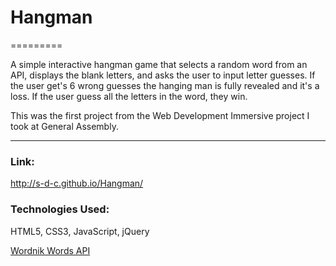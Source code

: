 # Hangman
=========

A simple interactive hangman game that selects a random word from an API, displays the blank letters, and asks the user to input letter guesses.  If the user get's 6 wrong guesses the hanging man is fully revealed and it's a loss. If the user guess all the letters in the word, they win.

This was the first project from the Web Development Immersive project I took at General Assembly.

---
### Link:

<http://s-d-c.github.io/Hangman/>
<br>
### Technologies Used:

HTML5, CSS3, JavaScript, jQuery

[Wordnik Words API](http://developer.wordnik.com/docs.html#!/words)
